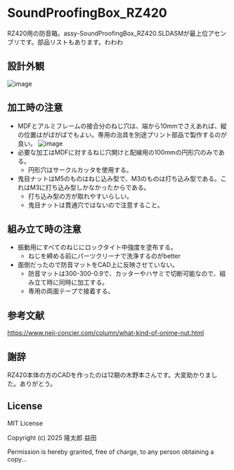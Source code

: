 # SoundProofingBox_RZ420
RZ420用の防音箱。assy-SoundProofingBox_RZ420.SLDASMが最上位アセンブリです。部品リストもあります。わわわ
## 設計外観
![image](https://github.com/user-attachments/assets/e777822c-1e62-4c5e-b7cc-779c84fe54cc)
## 加工時の注意
- MDFとアルミフレームの接合分のねじ穴は、端から10mmでさえあれば、縦の位置はがばがばでもよい。専用の治具を別途プリント部品で製作するのが良い。
   ![image](https://github.com/user-attachments/assets/dc72cbd9-34af-492c-bd37-a14efac2c5d7)
- 必要な加工はMDFに対するねじ穴開けと配線用の100mmの円形穴のみである。
  - 円形穴はサークルカッタを使用する。
- 鬼目ナットはM5のものはねじ込み型で、M3のものは打ち込み型である。これはM3に打ち込み型しかなかったからである。
  - 打ち込み型の方が取れやすいらしい。
  - 鬼目ナットは貫通穴ではないので注意すること。
## 組み立て時の注意
- 振動用にすべてのねじにロックタイト中強度を塗布する。
  - ねじを締める前にパーツクリーナで洗浄するのがbetter
- 面倒だったので防音マットをCAD上に反映させていない。
  - 防音マットは300-300-0.9で、カッターやハサミで切断可能なので、組み立て時に同時に加工する。
  - 専用の両面テープで接着する。

## 参考文献
https://www.neji-concier.com/column/what-kind-of-onime-nut.html
## 謝辞
RZ420本体の方のCADを作ったのは12期の木野本さんです。大変助かりました。ありがとう。
## License

MIT License

Copyright (c) 2025 隆太郎 益田

Permission is hereby granted, free of charge, to any person obtaining a copy...

